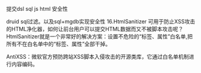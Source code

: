 提交dsl sql js html 安全性

druid sql过滤。以及sql+mgdb实现安全性
16.HtmlSanitizer
可用于防止XSS攻击的HTML净化器，如何让前台用户可以提交HTML数据而又不被脚本攻击呢？HtmlSanitizer就是一个非常好的解决方案：设置不危险的“标签、属性”白名单,把所有不在白名单中的“标签、属性”全部干掉。

AntiXSS：微软官方预防跨站XSS脚本入侵攻击的开源类库，它通过白名单机制进行内容编码。